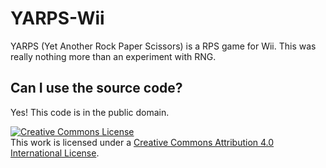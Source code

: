 # YARPS-Wii

YARPS (Yet Another Rock Paper Scissors) is a RPS game for Wii. This was really nothing more than an experiment with RNG.

## Can I use the source code?

Yes! This code is in the public domain.

<a rel="license" href="http://creativecommons.org/licenses/by/4.0/"><img alt="Creative Commons License" style="border-width:0" src="https://i.creativecommons.org/l/by/4.0/80x15.png" /></a><br />This work is licensed under a <a rel="license" href="http://creativecommons.org/licenses/by/4.0/">Creative Commons Attribution 4.0 International License</a>.
